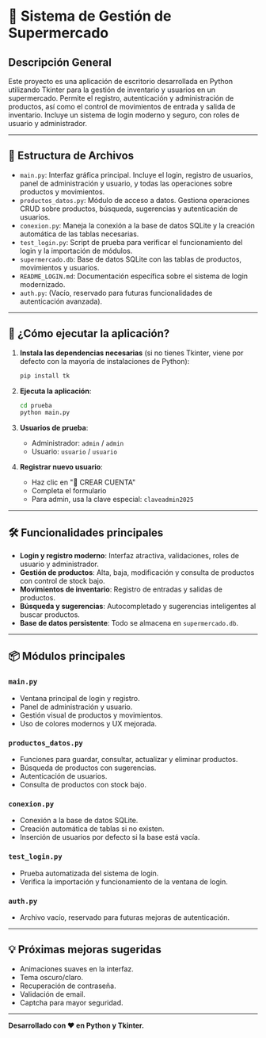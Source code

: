 # 🏪 Sistema de Gestión de Supermercado

## Descripción General

Este proyecto es una aplicación de escritorio desarrollada en Python utilizando Tkinter para la gestión de inventario y usuarios en un supermercado. Permite el registro, autenticación y administración de productos, así como el control de movimientos de entrada y salida de inventario. Incluye un sistema de login moderno y seguro, con roles de usuario y administrador.

---

## 📁 Estructura de Archivos

- `main.py`: Interfaz gráfica principal. Incluye el login, registro de usuarios, panel de administración y usuario, y todas las operaciones sobre productos y movimientos.
- `productos_datos.py`: Módulo de acceso a datos. Gestiona operaciones CRUD sobre productos, búsqueda, sugerencias y autenticación de usuarios.
- `conexion.py`: Maneja la conexión a la base de datos SQLite y la creación automática de las tablas necesarias.
- `test_login.py`: Script de prueba para verificar el funcionamiento del login y la importación de módulos.
- `supermercado.db`: Base de datos SQLite con las tablas de productos, movimientos y usuarios.
- `README_LOGIN.md`: Documentación específica sobre el sistema de login modernizado.
- `auth.py`: (Vacío, reservado para futuras funcionalidades de autenticación avanzada).

---

## 🚀 ¿Cómo ejecutar la aplicación?

1. **Instala las dependencias necesarias** (si no tienes Tkinter, viene por defecto con la mayoría de instalaciones de Python):
   ```bash
   pip install tk
   ```

2. **Ejecuta la aplicación**:
   ```bash
   cd prueba
   python main.py
   ```

3. **Usuarios de prueba**:
   - Administrador: `admin` / `admin`
   - Usuario: `usuario` / `usuario`

4. **Registrar nuevo usuario**:
   - Haz clic en "📝 CREAR CUENTA"
   - Completa el formulario
   - Para admin, usa la clave especial: `claveadmin2025`

---

## 🛠️ Funcionalidades principales

- **Login y registro moderno**: Interfaz atractiva, validaciones, roles de usuario y administrador.
- **Gestión de productos**: Alta, baja, modificación y consulta de productos con control de stock bajo.
- **Movimientos de inventario**: Registro de entradas y salidas de productos.
- **Búsqueda y sugerencias**: Autocompletado y sugerencias inteligentes al buscar productos.
- **Base de datos persistente**: Todo se almacena en `supermercado.db`.

---

## 📦 Módulos principales

### `main.py`
- Ventana principal de login y registro.
- Panel de administración y usuario.
- Gestión visual de productos y movimientos.
- Uso de colores modernos y UX mejorada.

### `productos_datos.py`
- Funciones para guardar, consultar, actualizar y eliminar productos.
- Búsqueda de productos con sugerencias.
- Autenticación de usuarios.
- Consulta de productos con stock bajo.

### `conexion.py`
- Conexión a la base de datos SQLite.
- Creación automática de tablas si no existen.
- Inserción de usuarios por defecto si la base está vacía.

### `test_login.py`
- Prueba automatizada del sistema de login.
- Verifica la importación y funcionamiento de la ventana de login.

### `auth.py`
- Archivo vacío, reservado para futuras mejoras de autenticación.

---

## 💡 Próximas mejoras sugeridas
- Animaciones suaves en la interfaz.
- Tema oscuro/claro.
- Recuperación de contraseña.
- Validación de email.
- Captcha para mayor seguridad.

---

**Desarrollado con ❤️ en Python y Tkinter.** 